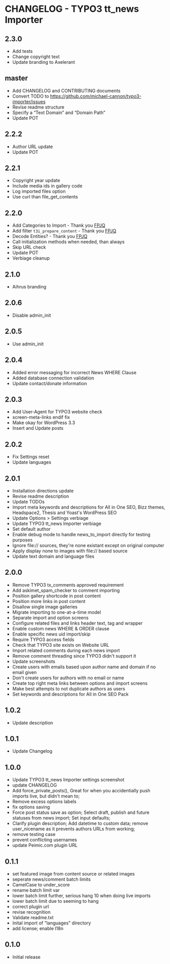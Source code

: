 # CHANGELOG - TYPO3 tt_news Importer

## 2.3.0
* Add tests
* Change copyright text
* Update branding to Axelerant

## master
* Add CHANGELOG and CONTRIBUTING documents
* Convert TODO to https://github.com/michael-cannon/typo3-importer/issues
* Revise readme structure
* Specify a “Text Domain” and “Domain Path”
* Update POT

## 2.2.2
* Author URL update
* Update POT

## 2.2.1
* Copyright year update
* Include media ids in gallery code
* Log imported files option
* Use curl than file_get_contents

## 2.2.0
* Add Categories to Import - Thank you [FPJQ](http://fpjq.org/)
* Add filter `t3i_prepare_content` - Thank you [FPJQ](http://fpjq.org/)
* Decode Entities? - Thank you [FPJQ](http://fpjq.org/)
* Call initialization methods when needed, than always
* Skip URL check
* Update POT
* Verbiage cleanup

## 2.1.0
* Aihrus branding 

## 2.0.6
* Disable admin_init

## 2.0.5
* Use admin_init

## 2.0.4
* Added error messaging for incorrect News WHERE Clause
* Added database connection validation
* Update contact/donate information

## 2.0.3
* Add User-Agent for TYPO3 website check
* screen-meta-links endif fix
* Make okay for WordPress 3.3
* Insert and Update posts

## 2.0.2
* Fix Settings reset
* Update languages

## 2.0.1
* Installation directions update
* Revise readme description
* Update TODOs
* Import meta keywords and descriptions for All in One SEO, Bizz themes, Headspace2, Thesis and Yoast's WordPress SEO
* Update Options > Settings verbiage
* Update TYPO3 tt_news Importer verbiage
* Set default author
* Enable debug mode to handle news_to_import directly for testing purposes 
* Ignore file:// sources, they're none existant except on original computer
* Apply display none to images with file:// based source
* Update text domain and language files

## 2.0.0
* Remove TYPO3 tx_comments approved requirement
* Add askimet_spam_checker to comment importing
* Position gallery shortcode in post content
* Position more links in post content
* Disallow single image galleries
* Migrate importing to one-at-a-time model
* Separate import and option screens
* Configure related files and links header text, tag and wrapper
* Enable custom news WHERE & ORDER clause
* Enable specific news uid import/skip
* Require TYPO3 access fields
* Check that TYPO3 site exists on Website URL
* Import related comments during each news import
* Remove comment threading since TYPO3 didn't support it
* Update screenshots
* Create users with emails based upon author name and domain if no email given
* Don't create users for authors with no email or name
* Create top right meta links between options and import screens
* Make best attempts to not duplicate authors as users
* Set keywords and descriptions for All in One SEO Pack

## 1.0.2
* Update description

## 1.0.1
* Update Changelog

## 1.0.0
* Update TYPO3 tt_news Importer settings screenshot
* update CHANGELOG
* Add force_private_posts(), Great for when you accidentially push imports live, but didn't mean to;
* Remove excess options labels
* fix options saving
* Force post status save as option; Select draft, publish and future statuses from news import; Set input defaults;
* Clarify plugin description; Add datetime to custom data; remove user_nicename as it prevents authors URLs from working;
* remove testing case
* prevent conflicting usernames
* update Peimic.com plugin URL

## 0.1.1
* set featured image from content source or related images
* seperate news/comment batch limits
* CamelCase to under_score
* rename batch limit var
* lower batch limit further, serious hang 10 when doing live imports
* lower batch limit due to seeming to hang
* correct plugin url
* revise recognition
* Validate readme.txt
* Inital import of "languages" directory
* add license; enable l18n

## 0.1.0
* Initial release
